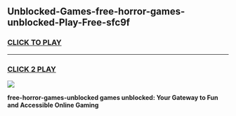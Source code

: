 
## Unblocked-Games-free-horror-games-unblocked-Play-Free-sfc9f
<h3>
<a href="https://premium76.site?title=free-horror-games-unblocked&ref=12A">CLICK TO PLAY</a></h3>
<hr>

<h3>
<a href="https://premium76.site?title=free-horror-games-unblocked&ref=12A">CLICK 2 PLAY</a>
  
</h3>

<a href="https://premium76.site?title=free-horror-games-unblocked&ref=12A"><img src="https://clearcache.store/games.png"></a>


**free-horror-games-unblocked games unblocked: Your Gateway to Fun and Accessible Online Gaming**
